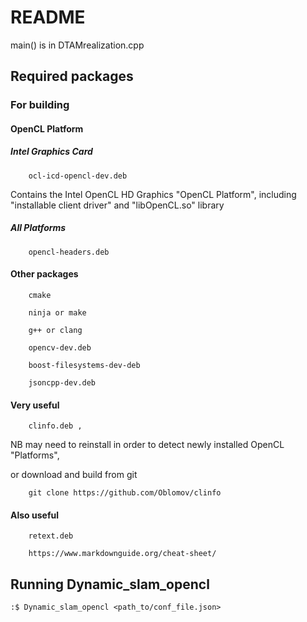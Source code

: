 
# README 

main() is in DTAMrealization.cpp

## Required packages

### For building

#### OpenCL Platform

##### Intel Graphics Card

```
    ocl-icd-opencl-dev.deb 
```
Contains the Intel OpenCL HD Graphics "OpenCL Platform", including "installable client driver" and "libOpenCL.so" library


##### All Platforms
```
    opencl-headers.deb
```

#### Other packages
```
    cmake

    ninja or make

    g++ or clang

    opencv-dev.deb

    boost-filesystems-dev-deb

    jsoncpp-dev.deb
```

#### Very useful
```
    clinfo.deb , 
```
NB may need to reinstall in order to detect newly installed OpenCL "Platforms",

or download and build from git 

```
    git clone https://github.com/Oblomov/clinfo
```

#### Also useful

```
    retext.deb 

    https://www.markdownguide.org/cheat-sheet/

```

## Running Dynamic_slam_opencl


`:$ Dynamic_slam_opencl <path_to/conf_file.json> `


